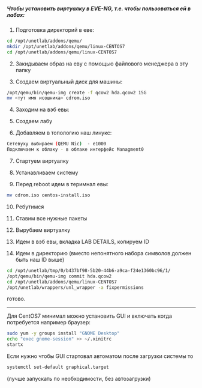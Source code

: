 ##### Чтобы установить виртуалку в EVE-NG, т.е. чтобы пользоваться ей в лабах:


1. Подготовка директорий в еве:

```sh
cd /opt/unetlab/addons/qemu/
mkdir /opt/unetlab/addons/qemu/linux-CENTOS7
cd /opt/unetlab/addons/qemu/linux-CENTOS7
```

2. Закидываем образ на еву с помощью файлового менеджера в эту папку

3. Создаем виртуальный диск для машины:

```sh
/opt/qemu/bin/qemu-img create -f qcow2 hda.qcow2 15G
mv <тут имя исошника> cdrom.iso
```
4. Заходим на вэб евы:

5. Создаем лабу

6. Добавляем в топологию наш линукс:

```sh
Сетевуху выбираем (QEMU Nic)  - e1000
Подключаем к облаку - в облаке интерфейс Managment0
```

7. Стартуем виртуалку

8. Устанавливаем систему

9. Перед reboot идем в теримнал евы:

```sh
mv cdrom.iso centos-install.iso
```

10. Ребутимся

11. Ставим все нужные пакеты

12. Вырубаем виртуалку

13. Идем в вэб евы, вкладка LAB DETAILS, копируем ID

14. Идем в директорию (вместо непонятного набора символов должен быть наш ID выше)

```sh
cd /opt/unetlab/tmp/0/b437bf98-5b20-44b6-a9ca-f24e1360bc96/1/
/opt/qemu/bin/qemu-img commit hda.qcow2
cd /opt/unetlab/addons/qemu/linux-CENTOS7
/opt/unetlab/wrappers/unl_wrapper -a fixpermissions
```

готово.

-----------------------------

Для CentOS7 минимал можно установить GUI и включать когда потребуется например браузер:

```sh
sudo yum -y groups install "GNOME Desktop"
echo "exec gnome-session" >> ~/.xinitrc
startx
```

Если нужно чтобы GUI стартовал автоматом после загрузки системы то

```sh
systemctl set-default graphical.target
```
(лучше запускать по необходимости, без автозагрузки)
